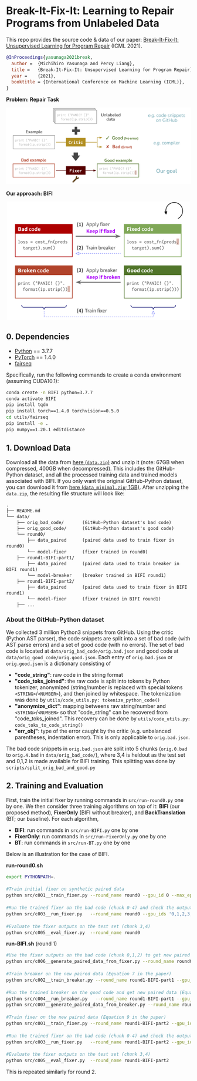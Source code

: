 # Break-It-Fix-It: Learning to Repair Programs from Unlabeled Data

This repo provides the source code & data of our paper: [Break-It-Fix-It: Unsupervised Learning for Program Repair](http://arxiv.org/abs/2106.06600) (ICML 2021).
```bib
@InProceedings{yasunaga2021break,
  author =  {Michihiro Yasunaga and Percy Liang},
  title =   {Break-It-Fix-It: Unsupervised Learning for Program Repair},
  year =    {2021},  
  booktitle = {International Conference on Machine Learning (ICML)},  
}
```
**Problem: Repair Task**
<p align="center">
  <img src="figs/task.png" width="600" title="Problem: Repair Task" alt="">
</p>

**Our approach: BIFI**
<p align="center">
  <img src="figs/bifi.png" width="500" title="Overview of BIFI training algorithm" alt="">
</p>


## 0. Dependencies

- [Python](<https://www.python.org/>) == 3.7.7
- [PyTorch](<https://pytorch.org/get-started/locally/>) == 1.4.0
- [fairseq](<https://github.com/pytorch/fairseq>)

Specifically, run the following commands to create a conda environment (assuming CUDA10.1):
```bash
conda create -n BIFI python=3.7.7
conda activate BIFI
pip install tqdm
pip install torch==1.4.0 torchvision==0.5.0
cd utils/fairseq
pip install -e .
pip numpy==1.20.1 editdistance
```


## 1. Download Data

Download all the data from [here (`data.zip`)](https://nlp.stanford.edu/projects/myasu/BIFI/data.zip) and unzip it (note: 67GB when compressed, 400GB when decompressed). This includes the GitHub-Python dataset, and all the processed training data and trained models associated with BIFI.
If you only want the original GitHub-Python dataset, you can download it from [here (`data_minimal.zip`; 1GB)](https://nlp.stanford.edu/projects/myasu/BIFI/data_minimal.zip).
After unzipping the `data.zip`, the resulting file structure will look like:
```plain
.
├── README.md
└── data/
    ├── orig_bad_code/       (GitHub-Python dataset's bad code)
    ├── orig_good_code/      (GitHub-Python dataset's good code)
    └── round0/
        ├── data_paired      (paired data used to train fixer in round0)
        └── model-fixer      (fixer trained in round0)
    ├── round1-BIFI-part1/
        ├── data_paired      (paired data used to train breaker in BIFI round1)
        └── model-breaker    (breaker trained in BIFI round1)
    ├── round1-BIFI-part2/
        ├── data_paired      (paired data used to train fixer in BIFI round1)
        └── model-fixer      (fixer trained in BIFI round1)
    ├── ...
```

### About the GitHub-Python dataset
We collected 3 million Python3 snippets from GitHub. Using the critic (Python AST parser), the code snippets are split into a set of bad code (with AST parse errors) and a set of good code (with no errors).
The set of bad code is located at `data/orig_bad_code/orig.bad.json` and good code at `data/orig_good_code/orig.good.json`.
Each entry of `orig.bad.json` or `orig.good.json` is a dictionary consisting of
  - **"code_string"**: raw code in the string format
  - **"code_toks_joined"**: the raw code is split into tokens by Python tokenizer, anonymized (string/number is replaced with special tokens `<STRING>`/`<NUMBER>`), and then joined by whitespace. The tokenization was done by `utils/code_utils.py: tokenize_python_code()`
  - **"anonymize_dict"**: mapping betweens raw string/number and `<STRING>`/`<NUMBER>` so that "code_string" can be recovered from "code_toks_joined". This recovery can be done by `utils/code_utils.py: code_toks_to_code_string()`
  - **"err_obj"**: type of the error caught by the critic (e.g. unbalanced parentheses, indentation error). This is only applicable to `orig.bad.json`.


The bad code snippets in `orig.bad.json` are split into 5 chunks (`orig.0.bad` to `orig.4.bad` in `data/orig_bad_code/`), where 3,4 is heldout as the test set and 0,1,2 is made available for BIFI training. This splitting was done by `scripts/split_orig_bad_and_good.py`



## 2. Training and Evaluation
First, train the initial fixer by running commands in `src/run-round0.py` one by one. We then consider three training algorithms on top of it: **BIFI** (our proposed method), **FixerOnly** (BIFI without breaker), and **BackTranslation** (BT; our baseline). For each algorithm,
  - **BIFI**: run commands in `src/run-BIFI.py` one by one
  - **FixerOnly**: run commands in `src/run-FixerOnly.py` one by one
  - **BT**: run commands in `src/run-BT.py` one by one

Below is an illustration for the case of BIFI.

**run-round0.sh**
```bash
export PYTHONPATH=.

#Train initial fixer on synthetic paired data
python src/c001__train_fixer.py --round_name round0 --gpu_id 0 --max_epoch 2

#Run the trained fixer on the bad code (chunk 0-4) and check the outputs by critic
python src/c003__run_fixer.py   --round_name round0 --gpu_ids '0,1,2,3,4'

#Evaluate the fixer outputs on the test set (chunk 3,4)
python src/c005__eval_fixer.py  --round_name round0
```


**run-BIFI.sh** (round 1)
```bash
#Use the fixer outputs on the bad code (chunk 0,1,2) to get new paired data (Equation 6 in the paper)
python src/c006__generate_paired_data_from_fixer.py --round_name round0 --out_round_name round1-BIFI-part1

#Train breaker on the new paired data (Equation 7 in the paper)
python src/c002__train_breaker.py --round_name round1-BIFI-part1 --gpu_id 0 --max_epoch 3

#Run the trained breaker on the good code and get new paired data (Equation 8 in the paper)
python src/c004__run_breaker.py   --round_name round1-BIFI-part1 --gpu_ids '0,1,2,3,4'
python src/c007__generate_paired_data_from_breaker.py --round_name round1-BIFI-part1 --out_round_name round1-BIFI-part2

#Train fixer on the new paired data (Equation 9 in the paper)
python src/c001__train_fixer.py --round_name round1-BIFI-part2 --gpu_id 0 --max_epoch 2 --continue_from 'data/round0/model-fixer/checkpoint.pt'

#Run the trained fixer on the bad code (chunk 0-4) and check the outputs by critic
python src/c003__run_fixer.py   --round_name round1-BIFI-part2 --gpu_ids '0,1,2,3,4'

#Evaluate the fixer outputs on the test set (chunk 3,4)
python src/c005__eval_fixer.py  --round_name round1-BIFI-part2
```
This is repeated similarly for round 2.
